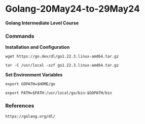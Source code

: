 # Golang-20May24-to-29May24
**Golang Intermediate Level Course**

### Commands
**Installation and Configuration**

`wget https://go.dev/dl/go1.22.3.linux-amd64.tar.gz `

`tar -C /usr/local -xzf go1.22.3.linux-amd64.tar.gz `

**Set Environment Variables**

` export GOPATH=$HOME/go `

`export PATH=$PATH:/usr/local/go/bin:$GOPATH/bin`

### References
` https://golang.org/dl/ `

